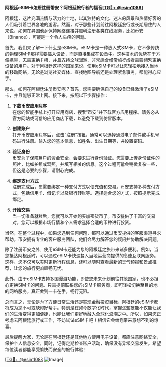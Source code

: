 **阿根廷eSIM卡怎麽註冊幣安？阿根廷旅行者的福音[[TG💪+ @esim1088](https://t.me/s/esim1088)]**

阿根廷，这片充满热情与活力的土地，以其独特的文化、迷人的风景和热情好客的人们吸引着世界各地的游客。然而，对于那些计划前往阿根廷旅行或长期居住的人来说，如何在异国他乡保持网络连接并顺利注册各类在线服务，比如币安（Binance），可能是一个令人头疼的问题。

首先，我们来了解一下什么是eSIM卡。eSIM卡是一种嵌入式SIM卡，它不像传统的物理SIM卡那样需要插入设备，而是直接集成在设备中。这种技术的优势在于方便携带、无需更换卡槽，并且支持全球漫游，非常适合经常旅行或者需要频繁更换设备的用户。对于阿根廷这样的国家来说，使用eSIM卡可以让您轻松地接入当地的移动网络，无论是浏览社交媒体、查找地图导航还是处理紧急事务，都能得心应手。

那么，如何在阿根廷注册币安呢？首先，您需要确保自己的设备已经激活了eSIM卡，并且能够正常上网。接下来，按照以下步骤操作：

1. **下载币安应用程序**  
   在您的智能手机上打开应用商店，搜索“币安”并下载官方应用程序。请务必从官方网站或可信的应用商店下载，以避免下载到仿冒版本。

2. **创建账户**  
   打开币安应用程序后，点击“注册”按钮。通常可以选择通过电子邮件或手机号码进行注册。输入您的基本信息，如姓名、出生日期等，并设置密码。

3. **验证身份**  
   币安为了保障用户的资金安全，会要求进行身份验证。您需要上传身份证件的照片，比如护照或驾照，并填写相关的信息。这个过程可能会稍微复杂一些，但这是必要的步骤，请耐心完成。

4. **绑定支付方式**  
   注册完成后，您需要绑定一种支付方式以便充值和交易。币安支持多种支付方式，包括信用卡、借记卡以及银行转账等。选择适合您的方式，按照提示完成绑定。

5. **开始交易**  
   当一切准备就绪后，您就可以开始购买加密货币了。币安提供了丰富的交易对，您可以根据市场行情和个人需求选择合适的币种进行投资。

当然，在整个过程中，如果您遇到任何问题，都可以通过币安提供的客服渠道寻求帮助。币安拥有专业的客户服务团队，他们会尽力解答您的疑问并协助解决问题。

除了注册币安之外，使用eSIM卡还能为您的阿根廷之旅带来诸多便利。例如，当您抵达阿根廷时，可以通过eSIM卡快速接入当地运营商提供的高速互联网服务。这样，您不仅可以实时更新行程信息，还可以随时查看最新的天气预报和景点推荐，让您的旅行更加顺畅无忧。

此外，由于eSIM卡支持多国漫游功能，即使您未来计划前往其他国家，也不必担心更换SIM卡的问题。只需提前联系您的eSIM卡服务商，即可轻松切换至目的地的网络服务，真正做到一卡在手，畅行无阻。

总而言之，无论是为了方便日常生活还是实现金融投资目标，阿根廷的eSIM卡都将成为您不可或缺的好帮手。特别是在如今数字化时代，掌握这些技能不仅能让我们的生活变得更加便捷，也能让我们更好地融入全球化浪潮之中。所以，如果您正考虑去阿根廷旅行或工作，不妨试试eSIM卡吧！相信它会给您带来意想不到的惊喜。

最后提醒大家，无论是在阿根廷还是其他地方使用电子设备，都应注意网络安全，保护个人信息安全。同时，记得定期检查账户活动，确保没有异常交易发生。希望每位读者都能享受愉快而安全的旅行体验！

[[TG💪+ @esim1088](https://t.me/s/esim1088) ![Image](https://i.postimg.cc/4NQfJmqS/Snipaste-2025-05-13-00-14-12.png)]